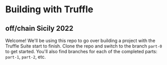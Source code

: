 # Building with Truffle

## off/chain Sicily 2022

Welcome! We'll be using this repo to go over building a project with the Truffle Suite start to finish. Clone the repo and switch to the branch `part-0` to get started. You'll also find branches for each of the completed parts: `part-1`, `part-2`, etc.
